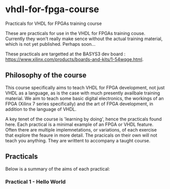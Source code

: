 # vhdl-for-fpga-course
Practicals for VHDL for FPGAs training course

These are practicals for use in the VHDL for FPGAs training couse. Currently they won't really make sence without the actual training material, which is not yet published. Perhaps soon...

These practicals are targetted at the BASYS3 dev board : https://www.xilinx.com/products/boards-and-kits/1-54wqge.html.

## Philosophy of the course

This course specifically aims to teach VHDL for FPGA development, not just VHDL as a language, as is the case with much presently availbale training material. We aim to teach some basic digital electronics, the workings of an FPGA (Xilinx 7 series specifically) and the art of FPGA development, in addition to the language of VHDL.

A key tenet of the course is 'learning by doing', hence the practicals found here. Each practical is a minimal example of an FPGA or VHDL feature. Often there are multiple implemnetations, or variations, of each exercise that explore the feaure in more detail. The pracicals on their own will not teach you anything. They are writtent to accompany a taught course.

## Practicals

Below is a summary of the aims of each practical:

### Practical 1 - Hello World
